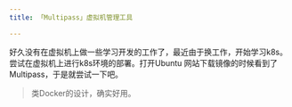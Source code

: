 ```yaml
---
title: 「Multipass」虚拟机管理工具

---
```




好久没有在虚拟机上做一些学习开发的工作了，最近由于换工作，开始学习k8s。尝试在虚拟机上进行k8s环境的部署。打开Ubuntu 网站下载镜像的时候看到了Multipass，于是就尝试一下吧。

> 类Docker的设计，确实好用。

